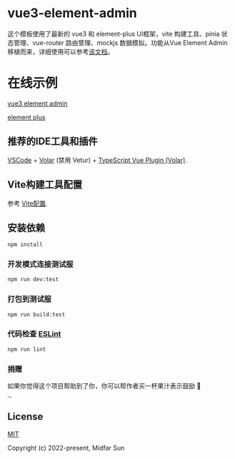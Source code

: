 # vue3-element-admin

这个模板使用了最新的 vue3 和 element-plus UI框架，vite 构建工具、pinia 状态管理、vue-router 路由管理、mockjs 数据模拟。功能从Vue Element Admin 移植而来，详细使用可以参考[该文档](https://panjiachen.github.io/vue-element-admin-site/zh/guide/essentials/router-and-nav.html#%E9%85%8D%E7%BD%AE%E9%A1%B9)。

# 在线示例

[vue3 element admin](https://vue3-element-admin.midfar.com/)

[element plus](https://element-plus.midfar.com/)

## 推荐的IDE工具和插件

[VSCode](https://code.visualstudio.com/) + [Volar](https://marketplace.visualstudio.com/items?itemName=Vue.volar) (禁用 Vetur) + [TypeScript Vue Plugin (Volar)](https://marketplace.visualstudio.com/items?itemName=Vue.vscode-typescript-vue-plugin).

## Vite构建工具配置

参考 [Vite配置](https://vitejs.dev/config/).

## 安装依赖

```sh
npm install
```

### 开发模式连接测试服

```sh
npm run dev:test
```

### 打包到测试服

```sh
npm run build:test
```

### 代码检查 [ESLint](https://eslint.org/)

```sh
npm run lint
```

### 捐赠

如果你觉得这个项目帮助到了你，你可以帮作者买一杯果汁表示鼓励 :tropical_drink:

<img src="https://vue3-element-admin.midfar.com/midfar_pay.jpg" alt="捐赠" style="zoom: 20%;" />

## License

[MIT](https://opensource.org/licenses/MIT)

Copyright (c) 2022-present, Midfar Sun